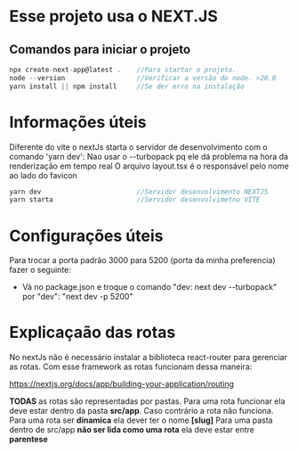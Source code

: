 # Esse projeto usa o NEXT.JS 

## Comandos para iniciar o projeto

```javascript
npx create-next-app@latest .    //Para startar o projeto. 
node --version                  //Verificar a versão do node. >20.0
yarn install || npm install     //Se der erro na instalação
```

# Informações úteis

Diferente do vite o nextJs starta o servidor de desenvolvimento com o comando 'yarn dev':
Nao usar o --turbopack pq ele dá problema na hora da renderização em tempo real
O arquivo layout.tsx é o responsável pelo nome ao lado do favicon


```javascript
yarn dev                        //Servidor desenvolvimento NEXTJS
yarn starta                     //Servidor desenvolvimetno VITE
```


# Configurações úteis

Para trocar a porta padrão 3000 para 5200 (porta da minha preferencia) fazer o seguinte:
- Vá no package.json e troque o comando "dev: next dev --turbopack" por "dev": "next dev -p 5200"

# Explicaçaão das rotas

No nextJs não é necessário instalar a biblioteca react-router para gerenciar as rotas. 
Com esse framework as rotas funcionam dessa maneira:

https://nextjs.org/docs/app/building-your-application/routing

**TODAS** as rotas são representadas por pastas. Para uma rota funcionar ela deve estar dentro da pasta **src/app**. Caso contrário a rota não funciona.
Para uma rota ser **dinamica** ela dever ter o nome **[slug]**
Para uma pasta dentro de src/app **não ser lida como uma rota** ela deve estar entre **parentese**
